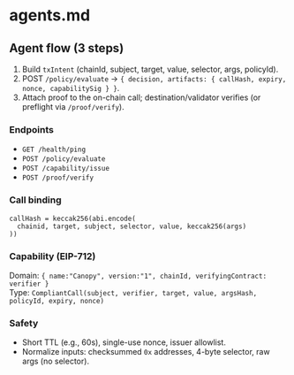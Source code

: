 # agents.md

## Agent flow (3 steps)
1) Build `txIntent` (chainId, subject, target, value, selector, args, policyId).
2) POST `/policy/evaluate` → `{ decision, artifacts: { callHash, expiry, nonce, capabilitySig } }`.
3) Attach proof to the on-chain call; destination/validator verifies (or preflight via `/proof/verify`).

### Endpoints
- `GET /health/ping`
- `POST /policy/evaluate`
- `POST /capability/issue`
- `POST /proof/verify`

### Call binding
```
callHash = keccak256(abi.encode(
  chainid, target, subject, selector, value, keccak256(args)
))
```

### Capability (EIP-712)
Domain: `{ name:"Canopy", version:"1", chainId, verifyingContract: verifier }`  
Type: `CompliantCall(subject, verifier, target, value, argsHash, policyId, expiry, nonce)`

### Safety
- Short TTL (e.g., 60s), single-use nonce, issuer allowlist.
- Normalize inputs: checksummed `0x` addresses, 4-byte selector, raw args (no selector).
